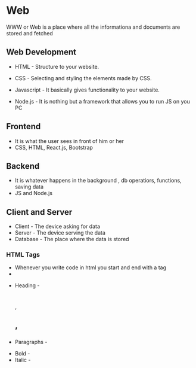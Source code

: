 # Web 
WWW or Web is a place where all the informationa and documents are stored and fetched


## Web Development

* HTML - Structure to your website.

* CSS - Selecting and styling the elements made by CSS.

* Javascript - It basically gives functionality to your website.

* Node.js - It is nothing but a framework that allows you to run JS on you PC

## Frontend
- It is what the user sees in front of him or her
- CSS, HTML, React.js, Bootstrap

## Backend
- It is whatever happens in the background , db operatiors, functions, saving data
- JS and Node.js

## Client and Server

- Client - The device asking for data
- Server - The device serving the data
- Database - The place where the data is stored

### HTML Tags

- Whenever you write code in html you start and end with a tag
- <html>


</html>

- Heading - <h1></h1>, <h2>,<h3>
- Paragraphs - <p>
- Bold - <b></b>
- Italic - <i></i>



